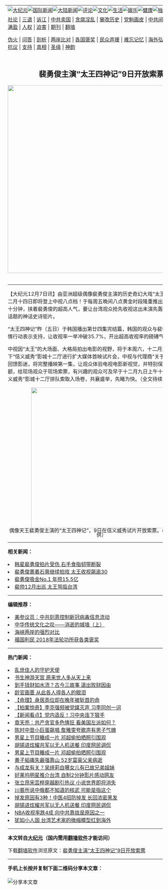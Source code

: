 <a name="1" id="1" target="_blank"></a><span id="1"></span>
<table align=center border="0"><tr><td colspan="2" VALIGN=TOP><a href="https://github.com/eqtrvx309/djy/blob/master/gb/nsc413.md#1"><img src="https://raw.githubusercontent.com/eqtrvx309/www/master/t/djy/1.jpg" title="大纪元"></a><a href="https://github.com/eqtrvx309/djy/blob/master/gb/n24hr.md#1"><img src="https://raw.githubusercontent.com/eqtrvx309/www/master/t/djy/3.jpg" title="国际新闻"></a><a href="https://github.com/eqtrvx309/djy/blob/master/gb/nsc413.md#1"><img src="https://raw.githubusercontent.com/eqtrvx309/www/master/t/djy/4.jpg" title="大陆新闻"></a><a href="https://github.com/eqtrvx309/djy/blob/master/gb/news392.md#1"><img src="https://raw.githubusercontent.com/eqtrvx309/www/master/t/djy/5.jpg" title="评论"></a><a href="https://github.com/eqtrvx309/djy/blob/master/gb/news2007.md#1"><img src="https://raw.githubusercontent.com/eqtrvx309/www/master/t/djy/6.jpg" title="文化"></a><a href="https://github.com/eqtrvx309/djy/blob/master/gb/news2008.md#1"><img src="https://raw.githubusercontent.com/eqtrvx309/www/master/t/djy/7.jpg" title="生活"></a><a href="https://github.com/eqtrvx309/djy/blob/master/gb/ncyule.md#1"><img src="https://raw.githubusercontent.com/eqtrvx309/www/master/t/djy/8.jpg" title="娱乐"></a><a href="https://github.com/eqtrvx309/djy/blob/master/gb/nsc1002.md#1"><img src="https://raw.githubusercontent.com/eqtrvx309/www/master/t/djy/9.jpg" title="健康"><a href="https://github.com/eqtrvx309/djy/blob/master/gb/nf6092.md#1"><img src="https://raw.githubusercontent.com/eqtrvx309/www/master/t/djy/10a.jpg" title="独家"></a><a href="https://github.com/eqtrvx309/djy/blob/master/gb/nf4514.md#1"><img src="https://raw.githubusercontent.com/eqtrvx309/www/master/t/djy/12a.jpg" title="头条"></a></td></tr>
<tr><td colspan="2" VALIGN=TOP><a target="_blank" href="https://github.com/eqtrvx309/djy/blob/master/gb/9p.md#1">社论</a> | <a target="_blank" href="https://github.com/eqtrvx309/djy/blob/master/gb/nf5657.md#1">三退</a> | <a target="_blank" href="https://github.com/eqtrvx309/djy/blob/master/gb/nf6124.md#1">诉江</a> | <a target="_blank" href="https://github.com/eqtrvx309/djy/blob/master/gb/nf1176117.md#1">中共卖国</a> | <a target="_blank" href="https://github.com/eqtrvx309/djy/blob/master/gb/nf5773.md#1">贪腐淫乱</a> | <a target="_blank" href="https://github.com/eqtrvx309/djy/blob/master/gb/nf1176115.md#1">窜改历史</a> | <a target="_blank" href="https://github.com/eqtrvx309/djy/blob/master/gb/nf1176107.md#1">党魁画皮</a> | <a target="_blank" href="https://github.com/eqtrvx309/djy/blob/master/gb/nf1320400.md#1">中共间谍</a> | <a target="_blank" href="https://github.com/eqtrvx309/djy/blob/master/gb/nf1176114.md#1">破坏传统</a> | <a target="_blank" href="https://github.com/eqtrvx309/ntdtv/blob/master/gb/prog447_1.md#1">恶贯满盈</a> | <a target="_blank" href="https://github.com/eqtrvx309/djy/blob/master/gb/ncid278.md#1">人权</a> | <a target="_blank" href="https://github.com/eqtrvx309/djy/blob/master/gb/nf1176111.md#1">迫害</a> | <a target="_blank" href="https://gitlab.com/szzdlab/mh-qikan/blob/master/README.md#1">期刊</a> | <a target="_blank" href="https://github.com/eqtrvx309/www/blob/master/README.md?zsrh#8">翻墙</a></p><p><a target="_blank" href="https://github.com/eqtrvx309/djy/blob/master/gb/nf5562.md#1">伪火</a> | <a target="_blank" href="https://github.com/eqtrvx309/djy/blob/master/gb/nf4378.md#1">问答</a> | <a target="_blank" href="https://github.com/eqtrvx309/djy/blob/master/gb/nf5792.md#1">剖析</a> | <a target="_blank" href="https://github.com/eqtrvx309/djy/blob/master/gb/nf5735.md#1">两岸比对</a> | <a target="_blank" href="https://github.com/eqtrvx309/djy/blob/master/gb/nf6119.md#1">各国褒奖</a> | <a target="_blank" href="https://github.com/eqtrvx309/djy/blob/master/gb/nf6120.md#1">民众声援</a> | <a target="_blank" href="https://github.com/eqtrvx309/djy/blob/master/gb/nf1188594.md#1">难忘记忆</a> | <a target="_blank" href="https://github.com/eqtrvx309/djy/blob/master/gb/nf3180.md#1">海外弘传</a> | <a target="_blank" href="https://github.com/eqtrvx309/djy/blob/master/gb/nf5410.md#1">万人上访</a> | <a target="_blank" href="https://github.com/eqtrvx309/ntdtv/blob/master/gb/prog1530_1.md#1">和平抗议</a> | <a target="_blank" href="https://github.com/eqtrvx309/djy/blob/master/gb/nf4386.md#1">支持</a> | <a target="_blank" href="https://github.com/eqtrvx309/djy/blob/master/gb/nf4389.md#1">真相</a> | <a target="_blank" href="https://github.com/eqtrvx309/djy/blob/master/gb/nf5790.md#1">圣缘</a> | <a target="_blank" href="https://github.com/eqtrvx309/djy/blob/master/gb/nf4786.md#1">神韵</a></td></tr>
<tr><td VALIGN=TOP width="626"><h2 align=center>裴勇俊主演“太王四神记”9日开放索票</h2>
<img width="600" src="https://i.epochtimes.com/assets/uploads/2020/09/2a0e42ff33115d122cede6621004a38e-320x200.jpg" />
<h6></h6>
<hr>
	<p>【大纪元12月7日讯】由亚洲超级偶像<ahref="https://github.com/eqtrvx309/djy/blob/master/gb/tag/%E8%A3%B4%E5%8B%87%E4%BF%8A.md#1">裴勇俊</a>主演的历史奇幻大戏“太王四神记”，十二月十四日即将登上中视八点档！于每周五晚间八点黄金时段隆重推出，每次播出九十分钟，挟着裴勇俊的超高人气，要让台湾观众抢先收视这出未演先轰动、造成热门话题的神话史诗钜片。</p>
<p>“太王四神记”昨（五日）于韩国播出第廿四集完结篇，韩国的观众与裴帅的影迷以热情行动表示支持，让收视率一举冲破35.7%，开出超高收视率的磅礡气势。</p>
<p>中视因“太王”的大场面、大格局拍出电影的视野，将于本周六，十二月九日上档前包下“信义威秀”影城十二厅进行扩大媒体首映试片会，中视与代理商“关于娱乐”公司为回馈影迷，将完整播映第一集，让观众体验电视电影新视觉，并特别保留了六 十个名额，给现场观众于现场索票，有兴趣的观众可及早于十二月九日上午十点，至台北“信义威秀”影城十二厅排队索取入场卷，共襄盛举，先睹为快。（全文待续……）</p>
<p><!--image v 1.0--></p>
<div style="line-height: 90%; text-align: center;">
	<img src="https://i.epochtimes.com/assets/uploads/2007/12/712070145011462-450x585.jpg" alt="" title="" width="450" b="585"
	class="size-medium wp-image-7855596" /></a><br /><span class="bn12">偶像天王<ahref="https://github.com/eqtrvx309/djy/blob/master/gb/tag/%E8%A3%B4%E5%8B%87%E4%BF%8A.md#1">裴勇俊</a>主演的“太王四神记”，9日在信义威秀试片开放索票。(图片：中视提供）</span></div>
<p><!-- --></p>
	
<hr>


<strong>相关新闻：</strong>
<li><a href="https://github.com/eqtrvx309/djy/blob/master/gb/7/10/27/n1881510.md#1">韩星裴勇俊拍片受伤 右手食指韧带断裂</a></li>
<li><a href="https://github.com/eqtrvx309/djy/blob/master/gb/7/11/4/n1890162.md#1">裴勇俊裹着石膏继续拍戏 太王收视飙逾30</a></li>
<li><a href="https://github.com/eqtrvx309/djy/blob/master/gb/7/11/8/n1894508.md#1">裴勇俊吸金No.1 年捞15.5亿</a></li>
<li><a href="https://github.com/eqtrvx309/djy/blob/master/gb/7/11/14/n1900740.md#1">裴帅12月出巡 太王驾临台湾</a></li>
<hr>


<strong>编辑推荐：</strong>
<li><a href="https://github.com/onzhi266/djy/blob/master/gb/20/2/22/n11887949.md#1">美参议员：中共刻意控制新冠病毒信息流动</a></li>
<li><a href="https://github.com/tsiac2612/djy/blob/master/gb/18/11/7/n10835148.md#1" target="_blank">中华传统文化之叹——消逝的城墙（上）</a></li><li><a href="https://github.com/eqtrvx309/djy/blob/master/gb/8/12/18/n2367165.md?dfh#1" target="_blank">海峡两岸的强烈对比</a></li><li><a href="https://github.com/tsiac2612/djy/blob/master/gb/18/12/20/n10921963.md#1" target="_blank">福国利民 2018年法轮功所获各类褒奖</a></li>
<hr>

<strong>热门新闻：</strong>
<li><a href="https://github.com/eqtrvx309/djy/blob/master/gb/20/9/8/n12388668.md#1">乱世佳人的守护天使</a></li>
<li><a href="https://github.com/eqtrvx309/djy/blob/master/gb/20/9/3/n12378183.md#1">书生神游天宫 原来世人多从天上来</a></li>
<li><a href="https://github.com/eqtrvx309/djy/blob/master/gb/20/8/23/n12352129.md#1">到手钱财如水流？古今三故事 道出败财因由</a></li>
<li><a href="https://github.com/eqtrvx309/djy/blob/master/gb/20/6/21/n12202372.md#1">龄官画蔷  从此各人得各人的眼泪</a></li>
<li><a href="https://github.com/eqtrvx309/djy/blob/master/gb/20/8/10/n12319003.md#1">【命理】身居高位却在晚年被斩首的命</a></li>
<li><a href="https://github.com/eqtrvx309/djy/blob/master/gb/20/9/12/n12398229.md#1">【拍案惊奇】李克强频被党媒灭声 习李同创一词</a></li>
<li><a href="https://github.com/eqtrvx309/djy/blob/master/gb/20/9/12/n12399440.md#1">【新闻看点】党内造反！习中央连下狠手</a></li>
<li><a href="https://github.com/eqtrvx309/djy/blob/master/gb/20/9/13/n12399703.md#1">章天亮：共产贪官多色情狂 看美国左派如何？</a></li>
<li><a href="https://github.com/eqtrvx309/djy/blob/master/gb/20/9/12/n12399042.md#1">陈时中登小巨蛋飙唱 詹雅雯夸歌声有男子气魄</a></li>
<li><a href="https://github.com/eqtrvx309/djy/blob/master/gb/20/9/11/n12397754.md#1">男星上节目睡成一片 邓超偷拍晒照引围观</a></li>
<li><a href="https://github.com/eqtrvx309/djy/blob/master/gb/20/9/12/n12398512.md#1">胡锡进炫耀共军以无人机送餐 印度网民调侃</a></li>
<li><a href="https://github.com/eqtrvx309/djy/blob/master/gb/20/9/11/n12397754.md#1">男星上节目睡成一片 邓超偷拍晒照引围观</a></li>
<li><a href="https://github.com/eqtrvx309/djy/blob/master/gb/20/9/10/n12395386.md#1">黄子韬痛失最强靠山 52岁富豪父亲病逝</a></li>
<li><a href="https://github.com/eqtrvx309/djy/blob/master/gb/20/9/13/n12400838.md#1">与成龙有关？吴绮莉自曝女儿有已故兄弟姐妹</a></li>
<li><a href="https://github.com/eqtrvx309/djy/blob/master/gb/20/9/11/n12397522.md#1">好莱坞明星推介台湾 自制2分钟影片感动网友</a></li>
<li><a href="https://github.com/eqtrvx309/djy/blob/master/gb/20/9/13/n12399769.md#1">张立昂宋芸桦穿越剧引热议 小说世界即将消失</a></li>
<li><a href="https://github.com/eqtrvx309/djy/blob/master/gb/20/9/13/n12400181.md#1">川普所说中俄都不知道的核武 可能是指这个</a></li>
<li><a href="https://github.com/eqtrvx309/djy/blob/master/gb/20/9/11/n12397483.md#1">掉发原因有3种！中医4招防掉发 长回浓密黑发</a></li>
<li><a href="https://github.com/eqtrvx309/djy/blob/master/gb/20/9/12/n12398512.md#1">胡锡进炫耀共军以无人机送餐 印度网民调侃</a></li>
<li><a href="https://github.com/eqtrvx309/djy/blob/master/gb/20/9/11/n12396262.md#1">NBA收视率跌4成 向中共靠拢是原因之一</a></li>
<li><a href="https://github.com/eqtrvx309/djy/blob/master/gb/20/9/11/n12396491.md#1">犹如小人国 台湾艺术家的微缩模型红到海外</a></li>
<hr>

<strong>本文转自<a href="https://www.epochtimes.com">大纪元</a>（国内需用<a href="https://github.com/eqtrvx309/www/blob/master/README.md#8">翻墙软件</a>才能访问）</strong><p>下载<a href="https://github.com/eqtrvx309/www/blob/master/README.md#8">翻墙软件</a>浏览原文：<a href="https://www.epochtimes.com/gb/7/12/7/n1933802.htm">裴勇俊主演“太王四神记”9日开放索票</a></p><hr>

<strong>手机上长按并复制下面二维码分享本文章：</strong><br><br><img src="http://www.szzd.org/v.php?action=qrcode&url=https://github.com/eqtrvx309/djy/blob/master/gb/7/12/7/n1933802.md%231" title="分享本文章"></td><td VALIGN=TOP><a href="https://github.com/eqtrvx309/djy/blob/master/gb/16/1/21/n4622075.md?dfh#1" target="_blank"><img src="https://raw.githubusercontent.com/eqtrvx309/djy/master/gb/300/wei-f1.jpg" title="中共的伪火骗局"  alt="中共的伪火骗局"></a><br><a href="https://github.com/eqtrvx309/www/blob/master/README.md?dfh#9" target="_blank"><img src="https://raw.githubusercontent.com/eqtrvx309/djy/master/gb/300/yong-h.jpg" title="永恒的见证"  alt="永恒的见证"></a><br><a href="https://github.com/eqtrvx309/djy/blob/master/gb/13/9/29/n3974789.md?dfh#1" target="_blank"><img src="https://raw.githubusercontent.com/eqtrvx309/djy/master/gb/300/shang-lnz.jpg" title="善良女子被中共投男牢"  alt="善良女子被中共投男牢"></a><br><a href="https://github.com/eqtrvx309/djy/blob/master/gb/16/3/16/n4663449.md?dfh#1" target="_blank"><img src="https://raw.githubusercontent.com/eqtrvx309/djy/master/gb/300/huo-z3.jpg" title="警卫目击活摘器官"  alt="警卫目击活摘器官"></a><br><a href="https://github.com/eqtrvx309/djy/blob/master/gb/16/8/7/n8177641.md?dfh#1" target="_blank"><img src="https://raw.githubusercontent.com/eqtrvx309/djy/master/gb/300/huo-z4.jpg" title="证人描述活摘恐怖"  alt="证人描述活摘恐怖"></a><br><a href="https://github.com/eqtrvx309/djy/blob/master/gb/10/4/19/n2881569.md?dfh#1" target="_blank"><img src="https://raw.githubusercontent.com/eqtrvx309/djy/master/gb/300/huo-z1.jpg" title="揭开活摘器官黑幕"  alt="揭开活摘器官黑幕"></a><br><a href="https://github.com/eqtrvx309/djy/blob/master/gb/10/11/7/n3077476.md?dfh#1" target="_blank"><img src="https://raw.githubusercontent.com/eqtrvx309/djy/master/gb/300/ma-ks.jpg" title="马克思的成魔之路"  alt="马克思的成魔之路"></a><br><a href="https://github.com/eqtrvx309/djy/blob/master/gb/14/6/9/n4173977.md?dfh#1" target="_blank"><img src="https://raw.githubusercontent.com/eqtrvx309/djy/master/gb/300/chang-zs.jpg" title="藏字石 蕴天机"  alt="藏字石 蕴天机"></a><br><a href="https://github.com/eqtrvx309/djy/blob/master/gb/18/5/10/n10381511.md?dfh#1" target="_blank"><img src="https://raw.githubusercontent.com/eqtrvx309/djy/master/gb/300/st1.jpg" title="关注3亿人三退"  alt="关注3亿人三退"></a><br><a href="https://github.com/eqtrvx309/djy/blob/master/gb/18/3/21/n10237682.md?dfh#1" target="_blank"><img src="https://raw.githubusercontent.com/eqtrvx309/djy/master/gb/300/jie-t.jpg" title="解体中共复兴中华"  alt="解体中共复兴中华"></a><br><a href="https://github.com/eqtrvx309/djy/blob/master/gb/9/2/9/n2422991.md?dfh#1" target="_blank"><img src="https://raw.githubusercontent.com/eqtrvx309/djy/master/gb/300/gao-zs.jpg" title="中共迫害良心律师"  alt="中共迫害良心律师"></a><br><a href="https://github.com/eqtrvx309/djy/blob/master/gb/18/12/9/n10900044.md?dfh#1" target="_blank"><img src="https://raw.githubusercontent.com/eqtrvx309/djy/master/gb/300/sj1.jpg" title="303万人举报江泽民"  alt="303万人举报江泽民"></a><br><a href="https://github.com/eqtrvx309/djy/blob/master/gb/18/8/28/n10672014.md?dfh#1" target="_blank"><img src="https://raw.githubusercontent.com/eqtrvx309/djy/master/gb/300/sj2.jpg" title="这些官员为何起诉江泽民"  alt="这些官员为何起诉江泽民"></a><br><a href="https://github.com/eqtrvx309/djy/blob/master/gb/8/12/18/n2367165.md?dfh#1" target="_blank"><img src="https://raw.githubusercontent.com/eqtrvx309/djy/master/gb/300/liangan.jpg" title="海峡两岸的强烈对比"  alt="海峡两岸的强烈对比"></a><br><a href="https://github.com/eqtrvx309/djy/blob/master/gb/15/12/10/n4593139.md?dfh#1" target="_blank"><img src="https://raw.githubusercontent.com/eqtrvx309/djy/master/gb/300/jia-ndzl.jpg" title="加拿大总理的贺信"  alt="加拿大总理的贺信"></a><br><a href="https://github.com/eqtrvx309/djy/blob/master/gb/11/6/17/n3289382.md?dfh#1" target="_blank"><img src="https://raw.githubusercontent.com/eqtrvx309/djy/master/gb/300/xiao-wd.jpg" title="探寻真相兼听则明"  alt="探寻真相兼听则明"></a><br><a href="https://github.com/eqtrvx309/djy/blob/master/gb/18/10/27/n10812623.md?dfh#1" target="_blank"><img src="https://raw.githubusercontent.com/eqtrvx309/djy/master/gb/300/yindu.jpg" title="印度媒体报道东方"  alt="印度媒体报道东方"></a><br><a href="https://github.com/eqtrvx309/djy/blob/master/gb/18/6/9/n10469652.md?dfh#1" target="_blank"><img src="https://raw.githubusercontent.com/eqtrvx309/djy/master/gb/300/xie-j.jpg" title="不一样的海外校园"  alt="不一样的海外校园"></a><br><a href="https://github.com/eqtrvx309/djy/blob/master/gb/7/4/5/n1669415.md?dfh#1" target="_blank"><img src="https://raw.githubusercontent.com/eqtrvx309/djy/master/gb/300/li-up.jpg" title="从大师到徒弟的传奇"  alt="从大师到徒弟的传奇"></a><br><a href="https://github.com/eqtrvx309/djy/blob/master/gb/17/5/26/n9191512.md?dfh#1" target="_blank"><img src="https://raw.githubusercontent.com/eqtrvx309/djy/master/gb/300/zfl2.jpg" title="亿万人与东方一本奇书"  alt="亿万人与东方一本奇书"></a><br><a href="https://github.com/eqtrvx309/djy/blob/master/gb/13/11/27/n4020290.md?dfh#1" target="_blank"><img src="https://raw.githubusercontent.com/eqtrvx309/djy/master/gb/300/zhen-h.jpg" title="大陆见不到的震撼场面"  alt="大陆见不到的震撼场面"></a><br><a href="https://github.com/eqtrvx309/djy/blob/master/gb/15/7/17/n4482910.md?dfh#1" target="_blank"><img src="https://raw.githubusercontent.com/eqtrvx309/djy/master/gb/300/dalu-sk.jpg" title="人心向善 大陆当初盛况"  alt="人心向善 大陆当初盛况"></a><br><a href="https://github.com/eqtrvx309/djy/blob/master/gb/19/1/5/n10955468.md?dfh#1" target="_blank"><img src="https://raw.githubusercontent.com/eqtrvx309/djy/master/gb/300/zfl1.jpg" title="追寻真理 这书讲什么"  alt="追寻真理 这书讲什么"></a><br><a href="https://github.com/eqtrvx309/www/blob/master/README.md?dfh#1" target="_blank"><img src="https://raw.githubusercontent.com/eqtrvx309/djy/master/gb/300/fq1.jpg" title="下载免费翻墙软件"  alt="下载免费翻墙软件"></a><br></td></tr></table>

